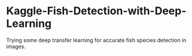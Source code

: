 # Kaggle-Fish-Detection-with-Deep-Learning
Trying some deep transfer learning for accurate fish species detection in images.
